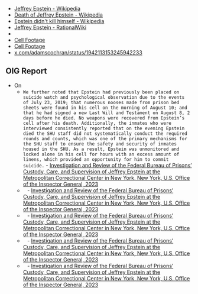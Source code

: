 - [Jeffrey Epstein - Wikipedia](https://en.wikipedia.org/wiki/Jeffrey_Epstein)
- [Death of Jeffrey Epstein - Wikipedia](https://en.wikipedia.org/wiki/Death_of_Jeffrey_Epstein)
- [Epstein didn't kill himself - Wikipedia](https://en.wikipedia.org/wiki/Epstein_didn%27t_kill_himself)                         
- [Jeffrey Epstein - RationalWiki](https://rationalwiki.org/wiki/Jeffrey_Epstein)
- 
- [Cell Footage](https://www.justice.gov/video-files/video2.mp4)
- [Cell Footage](https://www.justice.gov/video-files/video1.mp4)
- [x.com/adamscochran/status/1942113153245942233](https://x.com/adamscochran/status/1942113153245942233)

## OIG Report
- On
	- `We further noted that Epstein had previously been placed on suicide watch and psychological observation due to the events of July 23, 2019; that numerous nooses made from prison bed sheets were found in his
cell on the morning of August 10; and that he had signed a new Last Will and Testament on August 8, 2 days
before he died. No weapons were recovered from Epstein’s cell after his death. Additionally, the inmates
who were interviewed consistently reported that on the evening Epstein died the SHU staff did not
systematically conduct the required rounds and counts, which was one of the primary mechanisms for the
SHU staff to ensure the safety and security of inmates housed in the SHU. As a result, Epstein was
unmonitored and locked alone in his cell for hours with an excess amount of linens, which provided an
opportunity for him to commit suicide.` - [Investigation and Review of the Federal Bureau of Prisons’ Custody, Care, and Supervision of Jeffrey Epstein at the Metropolitan Correctional Center in New York, New York, U.S. Office of the Inspector General, 2023](https://oig.justice.gov/sites/default/files/reports/23-085.pdf)
	- ` ` - [Investigation and Review of the Federal Bureau of Prisons’ Custody, Care, and Supervision of Jeffrey Epstein at the Metropolitan Correctional Center in New York, New York, U.S. Office of the Inspector General, 2023](https://oig.justice.gov/sites/default/files/reports/23-085.pdf)
	- ` ` - [Investigation and Review of the Federal Bureau of Prisons’ Custody, Care, and Supervision of Jeffrey Epstein at the Metropolitan Correctional Center in New York, New York, U.S. Office of the Inspector General, 2023](https://oig.justice.gov/sites/default/files/reports/23-085.pdf)
	- ` ` - [Investigation and Review of the Federal Bureau of Prisons’ Custody, Care, and Supervision of Jeffrey Epstein at the Metropolitan Correctional Center in New York, New York, U.S. Office of the Inspector General, 2023](https://oig.justice.gov/sites/default/files/reports/23-085.pdf)
	- ` ` - [Investigation and Review of the Federal Bureau of Prisons’ Custody, Care, and Supervision of Jeffrey Epstein at the Metropolitan Correctional Center in New York, New York, U.S. Office of the Inspector General, 2023](https://oig.justice.gov/sites/default/files/reports/23-085.pdf)